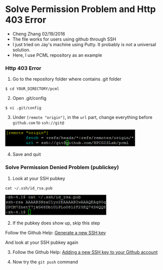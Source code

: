 # Solve Permission Problem and Http 403 Error
- Cheng Zhang 02/19/2016
- The file works for users using github through SSH
- I just tried on Jay's machine using Putty. It probably is not a universal solution.
- Here, I use PCML repository as an example

### Http 403 Error
1. Go to the repository folder where contains .git folder

  ``` 
  $ cd YOUR_DIRECTORY/pcml
  ```
2. Open .git/config

  ```
  $ vi .git/config
  ```
  
3. Under `[remote "origin"]`, in the `url` part, change everything before `github.com` to `ssh://git@`

  ![edit .git/config](https://github.com/zczcmlml/IntroGithub/blob/master/cap_.git_config.PNG)
  
4. Save and quit

### Solve Permission Denied Problem (publickey)

1. Look at your SSH pubkey
  
  ```
  cat ~/.ssh/id_rsa.pub
  ```
  
  ![show ssh pubkey](https://github.com/zczcmlml/IntroGithub/blob/master/cap_cat_key.PNG)

2. If the pubkey does show up, skip this step

  Follow the Github Help: 
  [Generate a new SSH key](https://help.github.com/articles/generating-a-new-ssh-key/)
  
  And look at your SSH pubkey again

3. Follow the Github Help:
  [Adding a new SSH key to your Github account](https://help.github.com/articles/adding-a-new-ssh-key-to-your-github-account/)

4. Now try the `git push` command 
